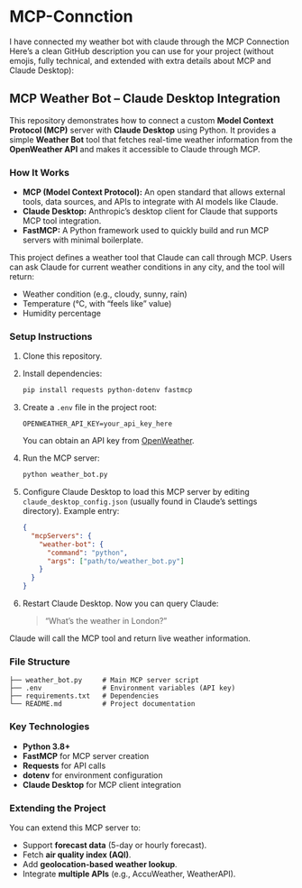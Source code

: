 # MCP-Connction
I have connected my weather bot with claude through the MCP Connection
Here’s a clean GitHub description you can use for your project (without emojis, fully technical, and extended with extra details about MCP and Claude Desktop):


## MCP Weather Bot – Claude Desktop Integration

This repository demonstrates how to connect a custom **Model Context Protocol (MCP)** server with **Claude Desktop** using Python. It provides a simple **Weather Bot** tool that fetches real-time weather information from the **OpenWeather API** and makes it accessible to Claude through MCP.

### How It Works

* **MCP (Model Context Protocol):** An open standard that allows external tools, data sources, and APIs to integrate with AI models like Claude.
* **Claude Desktop:** Anthropic’s desktop client for Claude that supports MCP tool integration.
* **FastMCP:** A Python framework used to quickly build and run MCP servers with minimal boilerplate.

This project defines a weather tool that Claude can call through MCP. Users can ask Claude for current weather conditions in any city, and the tool will return:

* Weather condition (e.g., cloudy, sunny, rain)
* Temperature (°C, with “feels like” value)
* Humidity percentage

### Setup Instructions

1. Clone this repository.

2. Install dependencies:

   ```bash
   pip install requests python-dotenv fastmcp
   ```

3. Create a `.env` file in the project root:

   ```
   OPENWEATHER_API_KEY=your_api_key_here
   ```

   You can obtain an API key from [OpenWeather](https://openweathermap.org/api).

4. Run the MCP server:

   ```bash
   python weather_bot.py
   ```

5. Configure Claude Desktop to load this MCP server by editing `claude_desktop_config.json` (usually found in Claude’s settings directory). Example entry:

   ```json
   {
     "mcpServers": {
       "weather-bot": {
         "command": "python",
         "args": ["path/to/weather_bot.py"]
       }
     }
   }
   ```

6. Restart Claude Desktop. Now you can query Claude:

   > “What’s the weather in London?”

Claude will call the MCP tool and return live weather information.

### File Structure

```
├── weather_bot.py     # Main MCP server script
├── .env               # Environment variables (API key)
├── requirements.txt   # Dependencies
└── README.md          # Project documentation
```

### Key Technologies

* **Python 3.8+**
* **FastMCP** for MCP server creation
* **Requests** for API calls
* **dotenv** for environment configuration
* **Claude Desktop** for MCP client integration

### Extending the Project

You can extend this MCP server to:

* Support **forecast data** (5-day or hourly forecast).
* Fetch **air quality index (AQI)**.
* Add **geolocation-based weather lookup**.
* Integrate **multiple APIs** (e.g., AccuWeather, WeatherAPI).
